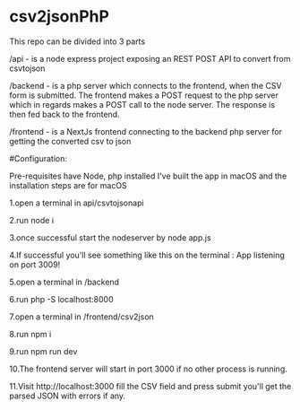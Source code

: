 # csv2jsonPhP

This repo can be divided into 3 parts

/api - is a node express project exposing an REST POST API to convert from csvtojson

/backend - is a php server which connects to the frontend, when the CSV form is submitted. The frontend makes a POST request to the php server which in regards makes a POST call to the node server. The response is then fed back to the frontend.

/frontend - is a NextJs frontend connecting to the backend php server for getting the converted csv to json

#Configuration:

Pre-requisites have Node, php installed
I've built the app in macOS and the installation steps are for macOS

1.open a terminal in api/csvtojsonapi

2.run node i

3.once successful start the nodeserver by node app.js

4.If successful you'll see something like this on the terminal : App listening on port 3009!


5.open a terminal in /backend 

6.run php -S localhost:8000


7.open a terminal in /frontend/csv2json

8.run npm i

9.run npm run dev

10.The frontend server will start in port 3000 if no other process is running.

11.Visit http://localhost:3000 fill the CSV field and press submit you'll get the parsed JSON with errors if any.


